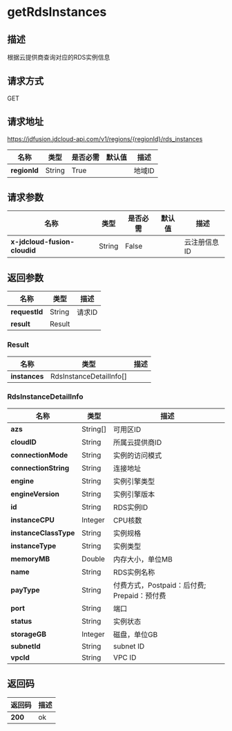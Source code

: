 # getRdsInstances


## 描述
根据云提供商查询对应的RDS实例信息

## 请求方式
GET

## 请求地址
https://jdfusion.jdcloud-api.com/v1/regions/{regionId}/rds_instances

|名称|类型|是否必需|默认值|描述|
|---|---|---|---|---|
|**regionId**|String|True| |地域ID|

## 请求参数
|名称|类型|是否必需|默认值|描述|
|---|---|---|---|---|
|**x-jdcloud-fusion-cloudid**|String|False| |云注册信息ID|


## 返回参数
|名称|类型|描述|
|---|---|---|
|**requestId**|String|请求ID|
|**result**|Result| |

### Result
|名称|类型|描述|
|---|---|---|
|**instances**|RdsInstanceDetailInfo[]| |
### RdsInstanceDetailInfo
|名称|类型|描述|
|---|---|---|
|**azs**|String[]|可用区ID|
|**cloudID**|String|所属云提供商ID|
|**connectionMode**|String|实例的访问模式|
|**connectionString**|String|连接地址|
|**engine**|String|实例引擎类型|
|**engineVersion**|String|实例引擎版本|
|**id**|String|RDS实例ID|
|**instanceCPU**|Integer|CPU核数|
|**instanceClassType**|String|实例规格|
|**instanceType**|String|实例类型|
|**memoryMB**|Double|内存大小，单位MB|
|**name**|String|RDS实例名称|
|**payType**|String|付费方式，Postpaid：后付费; Prepaid：预付费|
|**port**|String|端口|
|**status**|String|实例状态|
|**storageGB**|Integer|磁盘，单位GB|
|**subnetId**|String|subnet ID|
|**vpcId**|String|VPC ID|

## 返回码
|返回码|描述|
|---|---|
|**200**|ok|
